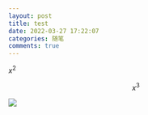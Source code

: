 ```yaml
---
layout: post
title: test
date: 2022-03-27 17:22:07
categories: 随笔
comments: true
---
```


$x^2$


$$
x^3
$$


![](https://cdn.jsdelivr.net/gh/shiokiri/cdn/img/avatar2.png)